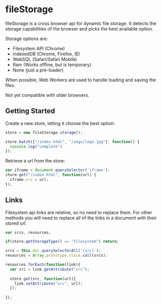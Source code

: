 fileStorage
================================

fileStorage is a cross browser api for dynamic file storage. It detects the storage capabilities of the browser and picks the best available option. 

Storage options are:

* Filesystem API (Chrome)
* indexedDB (Chrome, Firefox, IE)
* WebSQL (Safari/Safari Mobile)
* Ram (Works offline, but is temporary)
* None (just a pre-loader)

When possible, Web Workers are used to handle loading and saving the files.

Not yet compatible with older browsers.

Getting Started
-------------------------

Create a new store, letting it choose the best option:

```javascript
store = new fileStorage.storage();

store.batch(["/index.html", "/imgs/logo.jpg"], function() {
  console.log("complete")
});
```

Retrieve a url from the store:

```javascript
var iframe = document.querySelector('iframe');
store.get("/index.html", function(url) {
  iframe.src = url;
});
```

Links
-------------------------

Filesystem api links are relative, so no need to replace them.
For other methods you will need to replace all of the links in a document with their stored url.

```javascript
var srcs, resources;

if(store.getStorageType() == "filesystem") return;

srcs = this.doc.querySelectorAll('[src]');
resources = Array.prototype.slice.call(srcs);

resources.forEach(function(link){
  var src = link.getAttribute("src");
    
  store.get(src, function(url){
    link.setAttribute("src", url);
  });
  
});
```